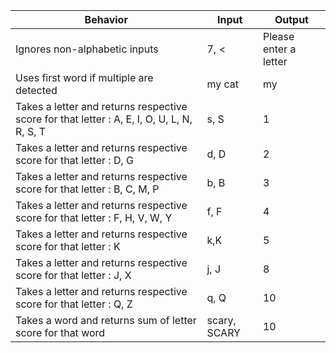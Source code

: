 |Behavior|Input|Output|
|----|------|-----|
|Ignores non-alphabetic inputs| 7, <| Please enter a letter|
|Uses first word if multiple are detected| my cat| my|
|Takes a letter and returns respective score for that letter : A, E, I, O, U, L, N, R, S, T |s, S | 1|
|Takes a letter and returns respective score for that letter : D, G |d, D | 2|
|Takes a letter and returns respective score for that letter : B, C, M, P  |b, B | 3|
|Takes a letter and returns respective score for that letter : F, H, V, W, Y |f, F | 4|
|Takes a letter and returns respective score for that letter : K |k,K | 5|
|Takes a letter and returns respective score for that letter : J, X |j, J | 8|
|Takes a letter and returns respective score for that letter : Q, Z|q, Q | 10|
|Takes a word and returns sum of letter score for that word| scary, SCARY| 10 |
